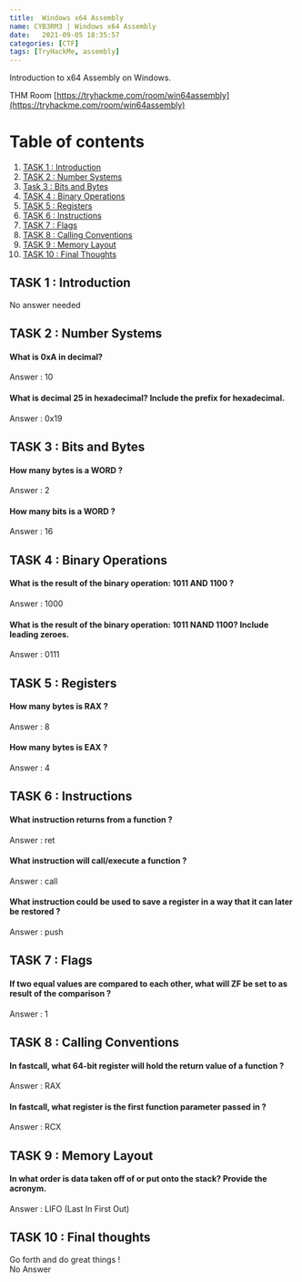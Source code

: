 ```yaml
---
title:  Windows x64 Assembly
name: CYB3RM3 | Windows x64 Assembly
date:   2021-09-05 18:35:57
categories: [CTF]
tags: [TryHackMe, assembly]
---
```


Introduction to x64 Assembly on Windows.

THM Room [https://tryhackme.com/room/win64assembly](https://tryhackme.com/room/win64assembly)  

# Table of contents
1. [TASK 1 : Introduction](#Introduction)
2. [TASK 2 : Number Systems](#NumberSystems)
3. [Task 3 : Bits and Bytes](#BitsandBytes)
4. [TASK 4 : Binary Operations](#BinaryOperations)
5. [TASK 5 : Registers](#Registers)
6. [TASK 6 : Instructions](#Instructions)
7. [TASK 7 : Flags](#Flags)
8. [TASK 8 : Calling Conventions](#CallingConventions)
9. [TASK 9 : Memory Layout](#MemoryLayout)
10. [TASK 10 : Final Thoughts ](#FinalThoughts)

## **TASK 1 : Introduction** <a name="Introduction"></a>
No answer needed

## **TASK 2 : Number Systems** <a name="NumberSystems"></a>

####  What is 0xA in decimal?

Answer : 10

#### What is decimal 25 in hexadecimal? Include the prefix for hexadecimal.
Answer : 0x19

## **TASK 3 : Bits and Bytes** <a name="BitsandBytes"></a>

#### How many bytes is a WORD ?
Answer : 2

#### How many bits is a WORD ?
Answer : 16

## **TASK 4 : Binary Operations** <a name="BinaryOperations"></a>

#### What is the result of the binary operation: 1011 AND 1100 ?
Answer : 1000

#### What is the result of the binary operation: 1011 NAND 1100? Include leading zeroes.
Answer : 0111

## **TASK 5 : Registers** <a name="Registers"></a>

#### How many bytes is RAX ?
Answer : 8

#### How many bytes is EAX ?
Answer : 4

## **TASK 6 : Instructions** <a name="Instructions"></a>

#### What instruction returns from a function ?
Answer : ret

#### What instruction will call/execute a function ?
Answer : call

#### What instruction could be used to save a register in a way that it can later be restored ?
Answer : push

## **TASK 7 : Flags** <a name="Flags"></a>

#### If two equal values are compared to each other, what will ZF be set to as result of the comparison ?
Answer : 1

## **TASK 8 : Calling Conventions** <a name="CallingConventions"></a>

#### In fastcall, what 64-bit register will hold the return value of a function ?
Answer : RAX  

#### In fastcall, what register is the first function parameter passed in ?
Answer : RCX  

## **TASK 9 : Memory Layout** <a name="MemoryLayout"></a>

#### In what order is data taken off of or put onto the stack? Provide the acronym.  

Answer : LIFO (Last In First Out)  

## **TASK 10 : Final thoughts** <a name="Finalthoughts"></a>

Go forth and do great things !  
No Answer